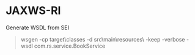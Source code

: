 # JAXWS-RI
Generate WSDL from SEI
> wsgen -cp target\classes -d src\main\resources\ -keep -verbose -wsdl com.rs.service.BookService
